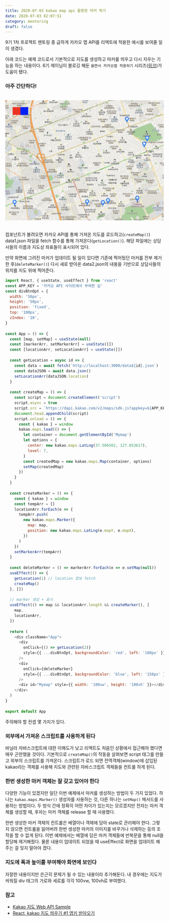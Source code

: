```yaml
---
title: 2020-07-03 kakao map api 활용한 마커 찍기
date: 2020-07-03 02:07:51
category: mentoring
draft: false
---
```


9기 1차 프로젝트 멘토링 중 급하게 카카오 맵 API를 리액트에 적용한 예시를 보여줄 일이 생겼다.

아래 코드는 예제 코드로서 기본적으로 지도를 생성하고 마커를 띄우고 다시 지우는 기능을 하는 내용이다. 6기 제이님이 블로깅 해둔 `울면서 카카오맵 적용하기` 시리즈([링크](https://velog.io/@bearsjelly/React-kakao-%EC%A7%80%EB%8F%84-%EB%9D%84%EC%9A%B0%EA%B8%B0-1-%EC%95%B1%ED%82%A4-%EB%B0%9B%EC%95%84%EC%98%A4%EA%B8%B0))가 도움이 됐다.

### 아주 간단하다!

<br>

<div><img src="./images/070301.png" /></div>

<br>

컴포넌트가 불려오면 카카오 API를 통해 가져온 지도를 로드하고(`createMap()`) data1.json 파일을 fetch 함수를 통해 가져온다(`getLocation()`). 해당 파일에는 상담사들의 이름과 지도상 좌표들이 표시되어 있다.

만약 화면에 그려진 마커가 업데이트 될 일이 있다면 기존에 찍어뒀던 마커를 전부 제거한 후(`deleteMarker()`) 다시 새로 받아온 data2.json의 내용을 기반으로 상담사들의 위치를 지도 위에 찍어준다.

```js
import React, { useState, useEffect } from 'react'
const APP_KEY = '카카오 API 사이트에서 부여한 값'
const divBtnOpt = {
  width: '50px',
  height: '50px',
  position: 'fixed',
  top: '100px',
  zIndex: '10',
}

const App = () => {
  const [map, setMap] = useState(null)
  const [markerArr, setMarkerArr] = useState([])
  const [locationArr, setLocationArr] = useState([])

  const getLocation = async id => {
    const data = await fetch(`http://localhost:3000/data${id}.json`)
    const dataJSON = await data.json()
    setLocationArr(dataJSON.location)
  }

  const createMap = () => {
    const script = document.createElement('script')
    script.async = true
    script.src = `https://dapi.kakao.com/v2/maps/sdk.js?appkey=${APP_KEY}&autoload=false`
    document.head.appendChild(script)
    script.onload = () => {
      const { kakao } = window
      kakao.maps.load(() => {
        let container = document.getElementById('Mymap')
        let options = {
          center: new kakao.maps.LatLng(37.506502, 127.053617),
          level: 7,
        }
        const createdMap = new kakao.maps.Map(container, options)
        setMap(createdMap)
      })
    }
  }

  const createMarker = () => {
    const { kakao } = window
    const tempArr = []
    locationArr.forEach(e => {
      tempArr.push(
        new kakao.maps.Marker({
          map: map,
          position: new kakao.maps.LatLng(e.mapY, e.mapX),
        })
      )
    })
    setMarkerArr(tempArr)
  }

  const deleteMarker = () => markerArr.forEach(e => e.setMap(null))
  useEffect(() => {
    getLocation(1) // location 정보 fetch
    createMap()
  }, [])

  // marker 생성 + 표시
  useEffect(() => map && locationArr.length && createMarker(), [
    map,
    locationArr,
  ])

  return (
    <div className="App">
      <div
        onClick={() => getLocation(2)}
        style={{ ...divBtnOpt, backgroundColor: 'red', left: '100px' }}
      />
      <div
        onClick={deleteMarker}
        style={{ ...divBtnOpt, backgroundColor: 'blue', left: '150px' }}
      />
      <div id="Mymap" style={{ width: '100vw', height: '100vh' }}></div>
    </div>
  )
}

export default App
```

주의해야 할 컨셉 몇 가지가 있다.

### 외부에서 가져온 스크립트를 사용하게 된다

바닐라 자바스크립트에 대한 이해도가 낮고 리액트도 처음인 상황에서 접근해야 했다면 매우 곤란했을 것이다. 기본적으로 `createMap()`의 작동을 살펴보면 script 태그를 만들고 외부의 스크립트를 가져온다. 스크립트가 로드 되면 전역객체(window)에 삽입된 kakao라는 객체를 사용해 지도와 관련된 자바스크립트 객체들을 컨트롤 하게 된다.

### 한번 생성한 마커 객체는 잘 갖고 있어야 한다

다양한 기능이 있겠지만 일단 이번 예제에서 마커를 생성하는 방법이 두 가지 있었다. 하나는 `kakao.maps.Marker()` 생성자를 사용하는 것, 다른 하나는 `setMap()` 메서드를 사용하는 방법이다. 두 방식 간에 정확히 어떤 차이가 있는지는 모르겠지만 전자는 마커 객체를 생성할 때, 후자는 마커 객체를 release 할 때 사용했다.

한번 생성한 마커 객체의 컨트롤은 배열이나 객체에 담아 state로 관리해야 한다. 그렇지 않으면 컨트롤을 잃어버려 한번 생성한 마커의 이미지를 바꾸거나 삭제하는 등의 조작을 할 수 없게 된다. 이번 예제에서는 배열에 담은 마커 객체들에 반복문을 통해 null을 할당해 제거해줬다. 물론 내용이 업데이트 되었을 때 useEffect로 화면을 업데이트 해주는 걸 잊지 말아야 겠다.

### 지도에 폭과 높이를 부여해야 화면에 보인다

자잘한 내용이지만 은근히 문제가 될 수 있는 내용이라 추가해둔다. 내 경우에는 지도가 씌워질 div 태그의 가로와 세로를 각각 100vw, 100vh로 부여했다.

### 참고

- [Kakao 지도 Web API Sample](https://apis.map.kakao.com/web/sample/)
- [React, kakao 지도 띄우기 #1 앱키 받아오기](https://velog.io/@bearsjelly/React-kakao-%EC%A7%80%EB%8F%84-%EB%9D%84%EC%9A%B0%EA%B8%B0-1-%EC%95%B1%ED%82%A4-%EB%B0%9B%EC%95%84%EC%98%A4%EA%B8%B0)
